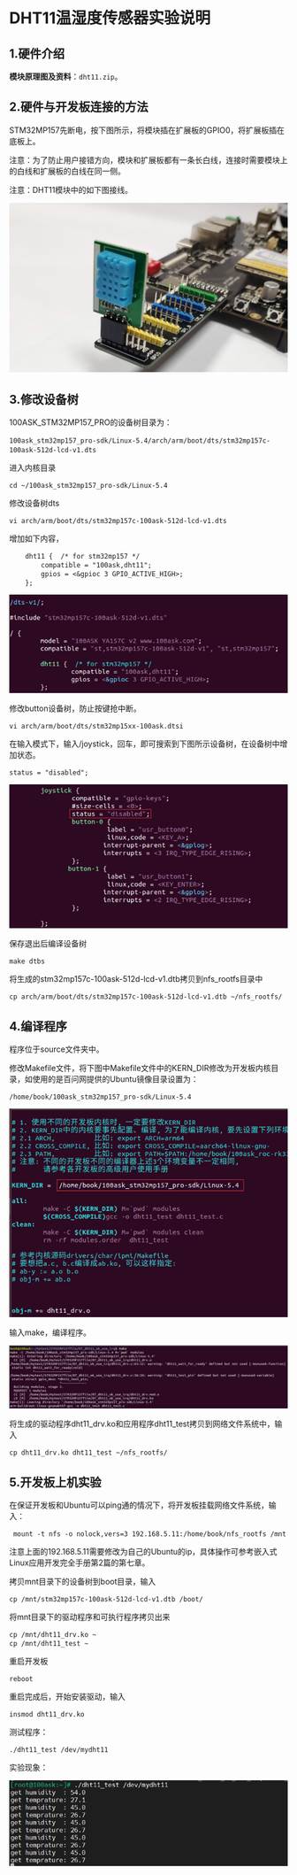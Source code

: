 # DHT11温湿度传感器实验说明



## 1.硬件介绍

**模块原理图及资料**：`dht11.zip`。

## 2.硬件与开发板连接的方法

STM32MP157先断电，按下图所示，将模块插在扩展板的GPIO0，将扩展板插在底板上。

注意：为了防止用户接错方向，模块和扩展板都有一条长白线，连接时需要模块上的白线和扩展板的白线在同一侧。

注意：DHT11模块中的如下图接线。

![dht11](dht11.png)

## 3.修改设备树

100ASK_STM32MP157_PRO的设备树目录为：	

`100ask_stm32mp157_pro-sdk/Linux-5.4/arch/arm/boot/dts/stm32mp157c-100ask-512d-lcd-v1.dts`

进入内核目录

```
cd ~/100ask_stm32mp157_pro-sdk/Linux-5.4
```

修改设备树dts

```
vi arch/arm/boot/dts/stm32mp157c-100ask-512d-lcd-v1.dts
```

增加如下内容，

```
	dht11 {  /* for stm32mp157 */
		compatible = "100ask,dht11";
        gpios = <&gpioc 3 GPIO_ACTIVE_HIGH>;
    };
```

![dts](dts.png)

修改button设备树，防止按键抢中断。

```
vi arch/arm/boot/dts/stm32mp15xx-100ask.dtsi
```

在输入模式下，输入/joystick，回车，即可搜索到下图所示设备树，在设备树中增加状态。

```
status = "disabled";
```

![button](button.png)

保存退出后编译设备树

```
make dtbs
```

将生成的stm32mp157c-100ask-512d-lcd-v1.dtb拷贝到nfs_rootfs目录中

```
cp arch/arm/boot/dts/stm32mp157c-100ask-512d-lcd-v1.dtb ~/nfs_rootfs/
```

## 4.编译程序

程序位于source文件夹中。

修改Makefile文件，将下图中Makefile文件中的KERN_DIR修改为开发板内核目录，如使用的是百问网提供的Ubuntu镜像目录设置为：

```
/home/book/100ask_stm32mp157_pro-sdk/Linux-5.4
```

![Makefile](Makefile.png)

输入make，编译程序。

![image-20220923140713443](make.png)

将生成的驱动程序dht11_drv.ko和应用程序dht11_test拷贝到网络文件系统中，输入

```
cp dht11_drv.ko dht11_test ~/nfs_rootfs/
```



## 5.开发板上机实验

在保证开发板和Ubuntu可以ping通的情况下，将开发板挂载网络文件系统，输入：

```
 mount -t nfs -o nolock,vers=3 192.168.5.11:/home/book/nfs_rootfs /mnt
```

注意上面的192.168.5.11需要修改为自己的Ubuntu的ip，具体操作可参考嵌入式Linux应用开发完全手册第2篇的第七章。

拷贝mnt目录下的设备树到boot目录，输入

```
cp /mnt/stm32mp157c-100ask-512d-lcd-v1.dtb /boot/
```

将mnt目录下的驱动程序和可执行程序拷贝出来

```
cp /mnt/dht11_drv.ko ~
cp /mnt/dht11_test ~
```

重启开发板

```
reboot
```

重启完成后，开始安装驱动，输入

```
insmod dht11_drv.ko
```

测试程序：

```
./dht11_test /dev/mydht11
```

实验现象：

![Experimental-phenomenon](Experimental-phenomenon.png)


